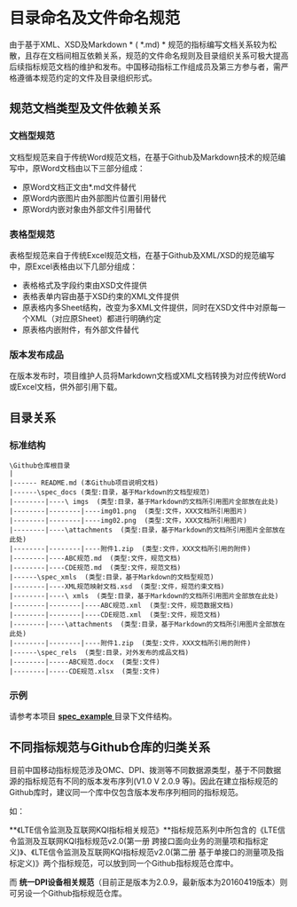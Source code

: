 # 目录命名及文件命名规范

由于基于XML、XSD及Markdown * ( \*.md) * 规范的指标编写文档关系较为松散，且存在文档间相互依赖关系，规范的文件命名规则及目录组织关系可极大提高后续指标规范文档的维护和发布。中国移动指标工作组成员及第三方参与者，需严格遵循本规范约定的文件及目录组织形式。



## 规范文档类型及文件依赖关系

### 文档型规范

文档型规范来自于传统Word规范文档，在基于Github及Markdown技术的规范编写中，原Word文档由以下三部分组成：

* 原Word文档正文由\*.md文件替代
* 原Word内嵌图片由外部图片位置引用替代
* 原Word内嵌对象由外部文件引用替代

### 表格型规范

表格型规范来自于传统Excel规范文档，在基于Github及XML/XSD的规范编写中，原Excel表格由以下几部分组成：

* 表格格式及字段约束由XSD文件提供
* 表格表单内容由基于XSD约束的XML文件提供
* 原表格内多Sheet结构，改变为多XML文件提供，同时在XSD文件中对原每一个XML（对应原Sheet）都进行明确约定
* 原表格内嵌附件，有外部文件替代

### 版本发布成品

在版本发布时，项目维护人员将Markdown文档或XML文档转换为对应传统Word或Excel文档，供外部引用下载。

## 目录关系

### 标准结构
```
\Github仓库根目录
|
|------ README.md (本Github项目说明文档)
|------\spec_docs (类型:目录，基于Markdown的文档型规范)
|--------|----\ imgs  (类型:目录，基于Markdown的文档所引用图片全部放在此处)
|--------|--------|----img01.png  (类型:文件，XXX文档所引用图片)
|--------|--------|----img02.png  (类型:文件，XXX文档所引用图片)
|--------|----\attachments  (类型:目录，基于Markdown的文档所引用图片全部放在此处)
|--------|--------|----附件1.zip  (类型:文件，XXX文档所引用的附件)
|--------|----ABC规范.md  (类型:文件，规范文档)
|--------|----CDE规范.md  (类型:文件，规范文档)
|------\spec_xmls  (类型:目录，基于Markdown的文档型规范)
|--------|----XML规范映射文档.xsd  (类型:文件，规范约束文档)
|--------|----\ xmls  (类型:目录，基于Markdown的文档所引用图片全部放在此处)
|--------|--------|----ABC规范.xml  (类型:文件，规范数据文档)
|--------|--------|----CDE规范.xml  (类型:文件，规范文档)
|--------|----\attachments  (类型:目录，基于Markdown的文档所引用图片全部放在此处)
|--------|--------|----附件1.zip  (类型:文件，XXX文档所引用的附件)
|------\spec_rels  (类型:目录，对外发布的成品文档)
|--------|-----ABC规范.docx  (类型:文件)
|--------|-----CDE规范.xlsx  (类型:文件)
```

### 示例
请参考本项目 [ **spec_example** ](https://github.com/highland0971/CMCC_KPI_coWriter_guide/tree/master/spec_example ) 目录下文件结构。



## 不同指标规范与Github仓库的归类关系

目前中国移动指标规范涉及OMC、DPI、拨测等不同数据源类型，基于不同数据源的指标规范有不同的版本发布序列(V1.0 V 2.0.9 等)。因此在建立指标规范的Github库时，建议同一个库中仅包含版本发布序列相同的指标规范。

如：

**《LTE信令监测及互联网KQI指标相关规范》**指标规范系列中所包含的《LTE信令监测及互联网KQI指标规范v2.0(第一册 跨接口面向业务的测量项和指标定义)》、《LTE信令监测及互联网KQI指标规范v2.0(第二册 基于单接口的测量项及指标定义)》两个指标规范，可以放到同一个Github指标规范仓库中。

而 **统一DPI设备相关规范**（目前正是版本为2.0.9，最新版本为20160419版本）则可另设一个Github指标规范仓库。